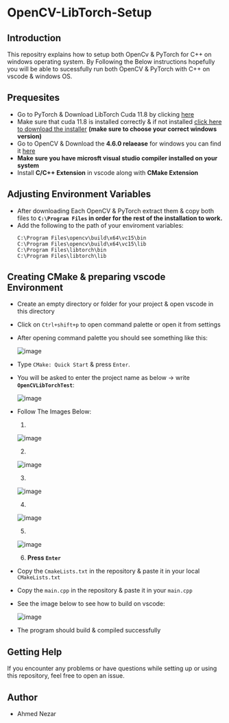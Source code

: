 # OpenCV-LibTorch-Setup

## Introduction
This repositry explains how to setup both OpenCv &amp; PyTorch for C++ on windows operating system.
By Following the Below instructions hopefully you will be able to sucessfully run both OpenCV &amp; PyTorch with C++ on vscode & windows OS.

## Prequesites
- Go to PyTorch & Download LibTorch Cuda 11.8 by clicking [here](https://download.pytorch.org/libtorch/cu118/libtorch-win-shared-with-deps-debug-2.3.1%2Bcu118.zip)
- Make sure that cuda 11.8 is installed correctly & if not installed [click here to download the installer](https://developer.nvidia.com/cuda-11-8-0-download-archive?target_os=Windows&target_arch=x86_64&target_version=11&target_type=exe_local) **(make sure to choose your correct windows version)**
- Go to OpenCV & Download the **4.6.0 relaease** for windows you can find it [here](https://opencv.org/releases/)
- **Make sure you have microsft visual studio compiler installed on your system**
- Install **C/C++ Extension** in vscode along with **CMake Extension**

## Adjusting Environment Variables
- After downloading Each OpenCV & PyTorch extract them & copy both files to **`C:\Program Files` in order for the rest of the installation to work.** 
- Add the following to the path of your enviroment variables:
    ```
    C:\Program Files\opencv\build\x64\vc15\bin
    C:\Program Files\opencv\build\x64\vc15\lib
    C:\Program Files\libtorch\bin
    C:\Program Files\libtorch\lib
    ```
## Creating CMake & preparing vscode Environment
- Create an empty directory or folder for your project & open vscode in this directory
- Click on `Ctrl+shift+p` to open command palette or open it from settings
- After opening command palette you should see something like this:
  
    ![image](https://github.com/Ahmed-Nezar/OpenCV-LibTorch-Setup/assets/125882735/db623c0c-6038-4690-8951-5a2f104a4506)

- Type `CMake: Quick Start` & press `Enter`.
- You will be asked to enter the project name as below -> write **`OpenCVLibTorchTest`**:

    ![image](https://github.com/Ahmed-Nezar/OpenCV-LibTorch-Setup/assets/125882735/e49576e5-efce-4e6f-a901-b345aa88e610)

- Follow The Images Below:

  1.

    ![image](https://github.com/Ahmed-Nezar/OpenCV-LibTorch-Setup/assets/125882735/0aa813b1-0ca2-4858-8e94-6c021184e885)


  2.
   
    ![image](https://github.com/Ahmed-Nezar/OpenCV-LibTorch-Setup/assets/125882735/9addfc4c-1c23-4f38-9509-24df65b264d3)

  3.
   
    ![image](https://github.com/Ahmed-Nezar/OpenCV-LibTorch-Setup/assets/125882735/64a0c88d-f54a-48c2-a2f7-0ca94ad1be70)

  4. 

    ![image](https://github.com/Ahmed-Nezar/OpenCV-LibTorch-Setup/assets/125882735/169cebd4-ac98-42e2-b325-e01047d523f4)

  5. 

    ![image](https://github.com/Ahmed-Nezar/OpenCV-LibTorch-Setup/assets/125882735/e5a8c731-1618-4f35-aeca-f18276dbf1c8)

  6. **Press `Enter`**

- Copy the `CmakeLists.txt` in the repository & paste it in your local `CMakeLists.txt`
- Copy the `main.cpp` in the repository & paste it in your `main.cpp`
- See the image below to see how to build on vscode:

    ![image](https://github.com/Ahmed-Nezar/OpenCV-LibTorch-Setup/assets/125882735/1d9cd488-f11f-4103-82be-8a53df588608)

- The program should build & compiled successfully
  
## Getting Help
If you encounter any problems or have questions while setting up or using this repository, feel free to open an issue.

## Author
- Ahmed Nezar


  
